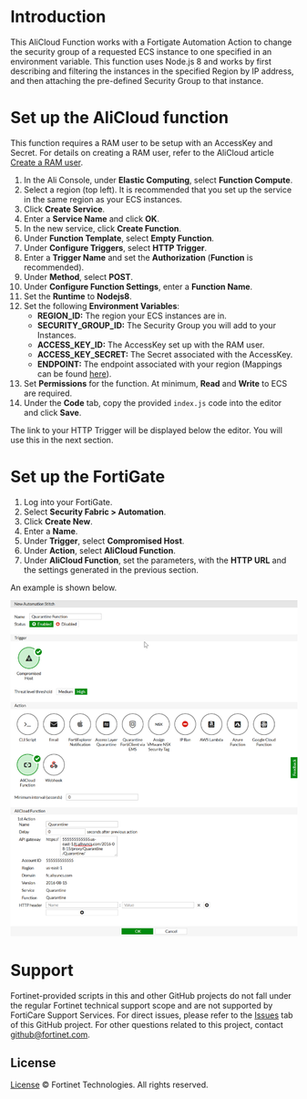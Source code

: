 # Introduction
This AliCloud Function works with a Fortigate Automation Action to change the security group of a requested ECS instance to one specified in an environment variable. This function uses Node.js 8 and works by first describing and filtering the instances in the specified Region by IP address, and then attaching the pre-defined Security Group to that instance.

# Set up the AliCloud function

This function requires a RAM user to be setup with an AccessKey and Secret. For details on creating a RAM user, refer to the AliCloud article [Create a RAM user](https://www.alibabacloud.com/help/doc-detail/28637.htm?spm=a2c63.p38356.b99.13.378647c9NkDOum).

  1. In the Ali Console, under **Elastic Computing**, select **Function Compute**.
  2. Select a region (top left). It is recommended that you set up the service in the same region as your ECS instances.
  3. Click **Create Service**.
  4. Enter a **Service Name** and click **OK**.
  5. In the new service, click **Create Function**.
  6. Under **Function Template**, select **Empty Function**.
  7. Under **Configure Triggers**, select **HTTP Trigger**.
  8. Enter a **Trigger Name** and set the **Authorization** (**Function** is recommended).
  9. Under **Method**, select **POST**.
  10. Under **Configure Function Settings**, enter a **Function Name**.
  11. Set the **Runtime** to **Nodejs8**.
  12. Set the following **Environment Variables**:
      * **REGION_ID:** The region your ECS instances are in.
      * **SECURITY_GROUP_ID:** The Security Group you will add to your Instances.
      * **ACCESS_KEY_ID:** The AccessKey set up with the RAM user.
      * **ACCESS_KEY_SECRET:** The Secret associated with the AccessKey.
      * **ENDPOINT:** The endpoint associated with your region (Mappings can be found [here](https://www.alibabacloud.com/help/doc-detail/31837.htm)).
  13. Set **Permissions** for the function. At minimum, **Read** and **Write** to ECS are required.
  14. Under the **Code** tab, copy the provided `index.js` code into the editor and click **Save**.

The link to your HTTP Trigger will be displayed below the editor. You will use this in the next section.

# Set up the FortiGate

  1. Log into your FortiGate.
  2. Select **Security Fabric > Automation**.
  3. Click **Create New**.
  4. Enter a **Name**.
  5. Under **Trigger**, select **Compromised Host**.
  6. Under **Action**, select **AliCloud Function**.
  7. Under **AliCloud Function**, set the parameters, with the **HTTP URL** and the settings generated in the previous section.

  An example is shown below.

  ![FortiOS Security Fabric Automation Screenshot](./imgs/Fortigate.png)

# Support
Fortinet-provided scripts in this and other GitHub projects do not fall under the regular Fortinet technical support scope and are not supported by FortiCare Support Services.
For direct issues, please refer to the [Issues](https://github.com/fortinet/alicloud-security-group-update/issues) tab of this GitHub project.
For other questions related to this project, contact [github@fortinet.com](mailto:github@fortinet.com).

## License
[License](./LICENSE) © Fortinet Technologies. All rights reserved.
